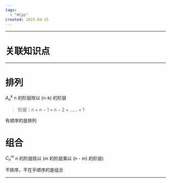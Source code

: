 ```yaml
---
tags:
  - "#Cpp"
created: 2025-04-15
---
```


---
# 关联知识点



---
# 排列

$A_{n}^{k}$ n 的阶层除以 (n-k) 的阶层

> 阶层：$n\times n - 1 \times n - 2 \times …… \times 1$

有顺序的是排列
# 组合

$C_{n}^{m}$  n 的阶层除以 (m 的阶层乘以 (n - m) 的阶层)

不排序，不在乎顺序的是组合


---
